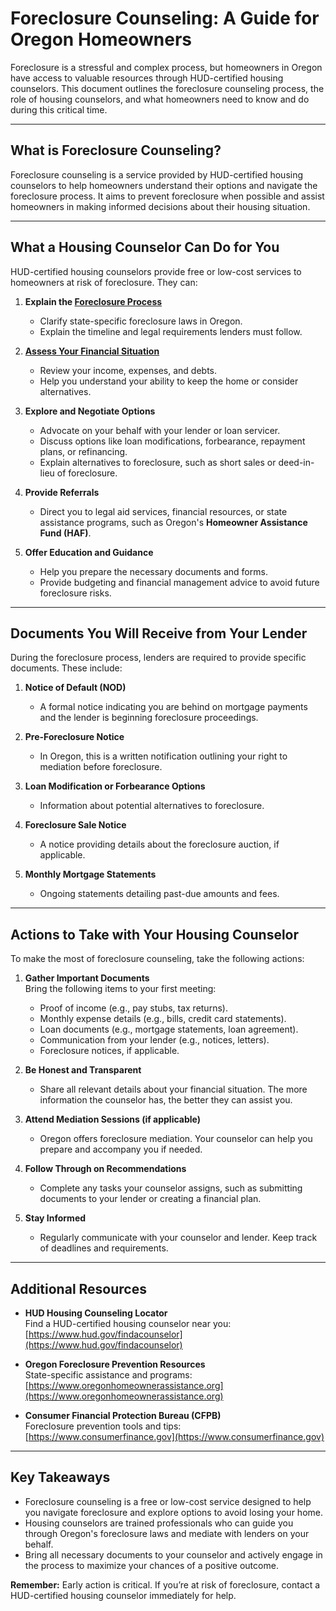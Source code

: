 # Foreclosure Counseling: A Guide for Oregon Homeowners

Foreclosure is a stressful and complex process, but homeowners in Oregon have access to valuable resources through HUD-certified housing counselors. This document outlines the foreclosure counseling process, the role of housing counselors, and what homeowners need to know and do during this critical time.

---

## **What is Foreclosure Counseling?**

Foreclosure counseling is a service provided by HUD-certified housing counselors to help homeowners understand their options and navigate the foreclosure process. It aims to prevent foreclosure when possible and assist homeowners in making informed decisions about their housing situation.

---

## **What a Housing Counselor Can Do for You**

HUD-certified housing counselors provide free or low-cost services to homeowners at risk of foreclosure. They can:

1. **Explain the [Foreclosure Process](./OregonProcess.md)**  
   - Clarify state-specific foreclosure laws in Oregon.
   - Explain the timeline and legal requirements lenders must follow.

2. **[Assess Your Financial Situation](./AssessFinances.md)**  
   - Review your income, expenses, and debts.
   - Help you understand your ability to keep the home or consider alternatives.

3. **Explore and Negotiate Options**  
   - Advocate on your behalf with your lender or loan servicer.
   - Discuss options like loan modifications, forbearance, repayment plans, or refinancing.
   - Explain alternatives to foreclosure, such as short sales or deed-in-lieu of foreclosure.

4. **Provide Referrals**  
   - Direct you to legal aid services, financial resources, or state assistance programs, such as Oregon's **Homeowner Assistance Fund (HAF)**.

5. **Offer Education and Guidance**  
   - Help you prepare the necessary documents and forms.
   - Provide budgeting and financial management advice to avoid future foreclosure risks.

---

## **Documents You Will Receive from Your Lender**

During the foreclosure process, lenders are required to provide specific documents. These include:

1. **Notice of Default (NOD)**  
   - A formal notice indicating you are behind on mortgage payments and the lender is beginning foreclosure proceedings.

2. **Pre-Foreclosure Notice**  
   - In Oregon, this is a written notification outlining your right to mediation before foreclosure.

3. **Loan Modification or Forbearance Options**  
   - Information about potential alternatives to foreclosure.

4. **Foreclosure Sale Notice**  
   - A notice providing details about the foreclosure auction, if applicable.

5. **Monthly Mortgage Statements**  
   - Ongoing statements detailing past-due amounts and fees.

---

## **Actions to Take with Your Housing Counselor**

To make the most of foreclosure counseling, take the following actions:

1. **Gather Important Documents**  
   Bring the following items to your first meeting:
   - Proof of income (e.g., pay stubs, tax returns).
   - Monthly expense details (e.g., bills, credit card statements).
   - Loan documents (e.g., mortgage statements, loan agreement).
   - Communication from your lender (e.g., notices, letters).
   - Foreclosure notices, if applicable.

2. **Be Honest and Transparent**  
   - Share all relevant details about your financial situation. The more information the counselor has, the better they can assist you.

3. **Attend Mediation Sessions (if applicable)**  
   - Oregon offers foreclosure mediation. Your counselor can help you prepare and accompany you if needed.

4. **Follow Through on Recommendations**  
   - Complete any tasks your counselor assigns, such as submitting documents to your lender or creating a financial plan.

5. **Stay Informed**  
   - Regularly communicate with your counselor and lender. Keep track of deadlines and requirements.

---

## **Additional Resources**

- **HUD Housing Counseling Locator**  
  Find a HUD-certified housing counselor near you: [https://www.hud.gov/findacounselor](https://www.hud.gov/findacounselor)

- **Oregon Foreclosure Prevention Resources**  
  State-specific assistance and programs: [https://www.oregonhomeownerassistance.org](https://www.oregonhomeownerassistance.org)

- **Consumer Financial Protection Bureau (CFPB)**  
  Foreclosure prevention tools and tips: [https://www.consumerfinance.gov](https://www.consumerfinance.gov)

---

## **Key Takeaways**

- Foreclosure counseling is a free or low-cost service designed to help you navigate foreclosure and explore options to avoid losing your home.
- Housing counselors are trained professionals who can guide you through Oregon's foreclosure laws and mediate with lenders on your behalf.
- Bring all necessary documents to your counselor and actively engage in the process to maximize your chances of a positive outcome.

**Remember:** Early action is critical. If you’re at risk of foreclosure, contact a HUD-certified housing counselor immediately for help.
